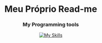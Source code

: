 <!DOCTYPE html>
<html lang="pt-br">
<head>
    <meta charset="UTF-8">
    <meta name="viewport" content="width=device-width, initial-scale=1.0">
   <style>
        #titulo{
            text-align: center;
        }
    </style>
    
</head>
<body>
    <h1 id="titulo">Meu Próprio Read-me</h1>
    <div align="center">
  <h3>My Programming tools</h3>

  [![My Skills](https://skillicons.dev/icons?i=html,css,js,postman,github,vscode)](https://skillicons.dev)
</div>
</body>
</html>
